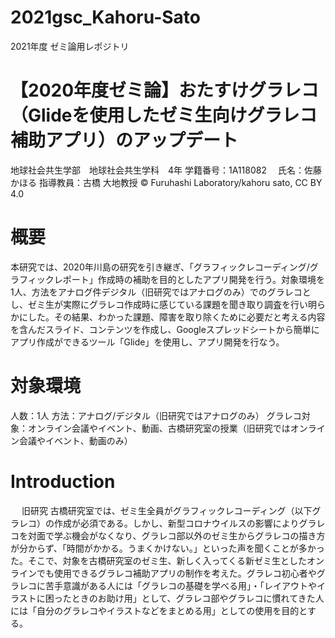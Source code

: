 # 2021gsc_Kahoru-Sato
2021年度 ゼミ論用レポジトリ

# 【2020年度ゼミ論】おたすけグラレコ（Glideを使用したゼミ生向けグラレコ補助アプリ）のアップデート


地球社会共生学部　地球社会共生学科　4年
学籍番号：1A118082 　氏名：佐藤かほる
指導教員：古橋 大地教授
© Furuhashi Laboratory/kahoru sato, CC BY 4.0

# 概要
本研究では、2020年川島の研究を引き継ぎ、「グラフィックレコーディング/グラフィックレポート」作成時の補助を目的としたアプリ開発を行う。対象環境を1人、方法をアナログ件デジタル（旧研究ではアナログのみ）でのグラレコとし、ゼミ生が実際にグラレコ作成時に感じている課題を聞き取り調査を行い明らかにした。その結果、わかった課題、障害を取り除くために必要だと考える内容を含んだスライド、コンテンツを作成し、Googleスプレッドシートから簡単にアプリ作成ができるツール「Glide」を使用し、アプリ開発を行なう。


# 対象環境

人数：1人
方法：アナログ/デジタル（旧研究ではアナログのみ）
グラレコ対象：オンライン会議やイベント、動画、古橋研究室の授業（旧研究ではオンライン会議やイベント、動画のみ）


# Introduction
　
 旧研究
 古橋研究室では、ゼミ生全員がグラフィックレコーディング（以下グラレコ）の作成が必須である。しかし、新型コロナウイルスの影響によりグラレコを対面で学ぶ機会がなくなり、グラレコ部以外のゼミ生からグラレコの描き方が分からず、「時間がかかる。うまくかけない。」といった声を聞くことが多かった。そこで、対象を古橋研究室のゼミ生、新しく入ってくる新ゼミ生としたオンラインでも使用できるグラレコ補助アプリの制作を考えた。グラレコ初心者やグラレコに苦手意識がある人には「グラレコの基礎を学べる用」・「レイアウトやイラストに困ったときのお助け用」として、グラレコ部やグラレコに慣れてきた人には「自分のグラレコやイラストなどをまとめる用」としての使用を目的とする。　　
 
 
